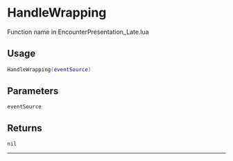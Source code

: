 # HandleWrapping
Function name in EncounterPresentation_Late.lua
## Usage
```lua
HandleWrapping(eventSource)
```
## Parameters
`eventSource`
## Returns
`nil`

---
